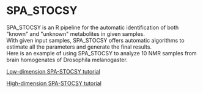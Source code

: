 # SPA_STOCSY

SPA_STOCSY is an R pipeline for the automatic identification of both "known" and "unknown" metabolites in given samples.  
With given input samples, SPA_STOCSY offers automatic algorithms to estimate all the parameters and generate the final results.  
Here is an example of using SPA_STOCSY to analyze 10 NMR samples from brain homogenates of Drosophila melanogaster.

[Low-dimension SPA-STOCSY tutorial](https://liuzlab.github.io/SPA-STOCSY/tutorial/spa_stocsy_tutorial_lowd.html)

[High-dimension SPA-STOCSY tutorial](https://liuzlab.github.io/SPA-STOCSY/tutorial/spa_stocsy_tutorial_highd.html)
